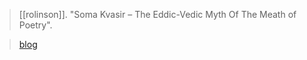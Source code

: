 > [[rolinson]]. "Soma Kvasir – The Eddic-Vedic Myth Of The Meath of Poetry".

> [blog](https://aryaakasha.com/2020/05/29/soma-kvasir-the-eddic-vedic-myth-of-the-meath-of-poetry/)